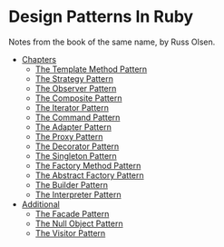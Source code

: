Design Patterns In Ruby
=======================

Notes from the book of the same name, by Russ Olsen.

* [Chapters](/chapters)
  * [The Template Method Pattern](/chapters/the-template-method-pattern)
  * [The Strategy Pattern](/chapters/the-strategy-pattern)
  * [The Observer Pattern](/chapters/the-observer-pattern)
  * [The Composite Pattern](/chapters/the-composite-pattern)
  * [The Iterator Pattern](/chapters/the-iterator-pattern)
  * [The Command Pattern](/chapters/the-command-pattern)
  * [The Adapter Pattern](/chapters/the-adapter-pattern)
  * [The Proxy Pattern](/chapters/the-proxy-pattern)
  * [The Decorator Pattern](/chapters/the-decorator-pattern)
  * [The Singleton Pattern](/chapters/the-singleton-pattern)
  * [The Factory Method Pattern](/chapters/the-factory-method-pattern)
  * [The Abstract Factory Pattern](/chapters/the-abstract-factory-pattern)
  * [The Builder Pattern](/chapters/the-builder-pattern)
  * [The Interpreter Pattern](/chapters/the-interpreter-pattern)
* [Additional](/additional)
  * [The Facade Pattern](/additional/the-facade-pattern)
  * [The Null Object Pattern](/additional/the-null-object-pattern)
  * [The Visitor Pattern](/additional/the-visitor-pattern)
